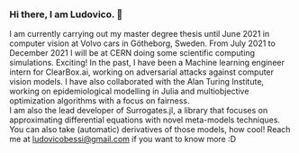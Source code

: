 ### Hi there, I am Ludovico. 👋

I am currently carrying out my master degree thesis until June 2021 in computer vision at Volvo cars in Götheborg, Sweden.
From July 2021 to December 2021 I will be at CERN doing some scientific computing simulations. Exciting! 
In the past, I have been a Machine learning engineer intern for ClearBox.ai, working on adversarial attacks against computer vision models. I have also collaborated with the Alan Turing Institute, working on epidemiological modelling in Julia and multiobjective optimization algorithms with a focus on fairness.  
I am also the lead developer of Surrogates.jl, a library that focuses on approximating differential equations with novel meta-models techniques. You can also take (automatic) derivatives of those models, how cool! 
Reach me at ludovicobessi@gmail.com if you want to know more :D 
